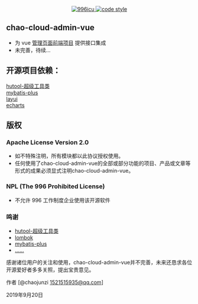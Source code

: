 <p align="center">
  <a href="https://github.com/996icu/996.ICU/blob/master/LICENSE">
    <img alt="996icu" src="https://img.shields.io/badge/license-NPL%20(The%20996%20Prohibited%20License)-blue.svg">
  </a>

  <a href="https://www.apache.org/licenses/LICENSE-2.0">
    <img alt="code style" src="https://img.shields.io/badge/license-Apache%202-4EB1BA.svg?style=flat-square">
  </a>
</p>

## chao-cloud-admin-vue
- 为 vue [管理页面前端项目](https://github.com/chaojunzi/admin-vue-ui) 提供接口集成  
- 未完善，待续...

## 开源项目依赖：  
[hutool-超级工具类](https://github.com/looly/hutool)  
[mybatis-plus](https://github.com/baomidou/mybatis-plus)  
[layui](https://github.com/sentsin/layui/)  
[echarts](https://github.com/apache/incubator-echarts)  


## 版权

### Apache License Version 2.0  

- 如不特殊注明，所有模块都以此协议授权使用。
- 任何使用了chao-cloud-admin-vue的全部或部分功能的项目、产品或文章等形式的成果必须显式注明chao-cloud-admin-vue。

### NPL (The 996 Prohibited License)

- 不允许 996 工作制度企业使用该开源软件

### 鸣谢
- [hutool-超级工具类](https://github.com/looly/hutool)  
- [lombok](https://github.com/rzwitserloot/lombok)  
- [mybatis-plus](https://github.com/baomidou/mybatis-plus)  
- [......](https://github.com/)  

感谢诸位用户的关注和使用，chao-cloud-admin-vue并不完善，未来还恳求各位开源爱好者多多关照，提出宝贵意见。

作者 [@chaojunzi 1521515935@qq.com]

2019年9月20日